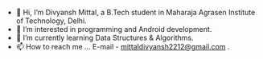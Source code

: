 - 👋 Hi, I’m Divyansh Mittal, a B.Tech student in Maharaja Agrasen Institute of Technology, Delhi.
- 👀 I’m interested in programming and Android development.
- 🌱 I’m currently learning Data Structures & Algorithms.
- 📫 How to reach me ... E-mail - mittaldivyansh2212@gmail.com .


